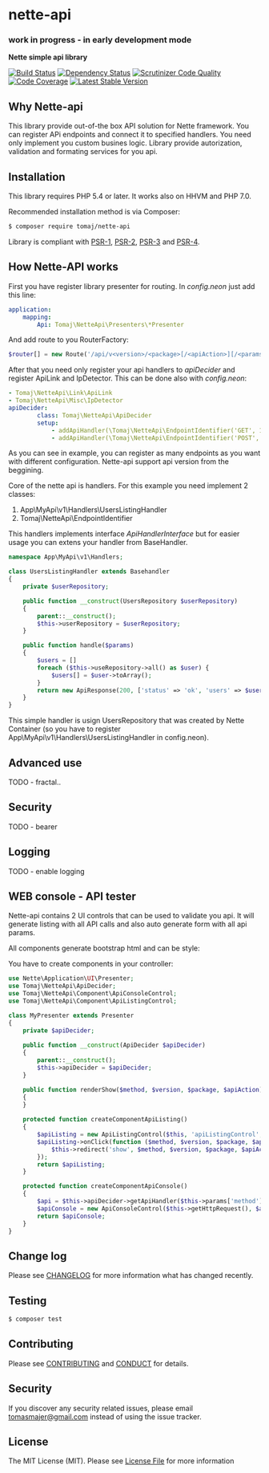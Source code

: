 # nette-api

### work in progress - in early development mode

**Nette simple api library**

[![Build Status](https://travis-ci.org/tomaj/nette-api.svg)](https://travis-ci.org/tomaj/nette-api)
[![Dependency Status](https://www.versioneye.com/user/projects/567d3b10a7c90e002c0003a7/badge.svg?style=flat)](https://www.versioneye.com/user/projects/567d3b10a7c90e002c0003a7)
[![Scrutinizer Code Quality](https://scrutinizer-ci.com/g/tomaj/nette-api/badges/quality-score.png?b=master)](https://scrutinizer-ci.com/g/tomaj/nette-api/?branch=master)
[![Code Coverage](https://scrutinizer-ci.com/g/tomaj/nette-api/badges/coverage.png?b=master)](https://scrutinizer-ci.com/g/tomaj/nette-api/?branch=master)
[![Latest Stable Version](https://img.shields.io/packagist/v/tomaj/nette-api.svg)](https://packagist.org/packages/tomaj/nette-api)

## Why Nette-api

This library provide out-of-the box API solution for Nette framework. You can register APi endpoints and connect it to specified handlers. You need only implement you custom busines logic. Library provide autorization, validation and formating services for you api.

## Installation

This library requires PHP 5.4 or later. It works also on HHVM and PHP 7.0.

Recommended installation method is via Composer:

``` bash
$ composer require tomaj/nette-api
```

Library is compliant with [PSR-1][], [PSR-2][], [PSR-3][] and [PSR-4][].

[PSR-1]: https://github.com/php-fig/fig-standards/blob/master/accepted/PSR-1-basic-coding-standard.md
[PSR-2]: https://github.com/php-fig/fig-standards/blob/master/accepted/PSR-2-coding-style-guide.md
[PSR-3]: https://github.com/php-fig/fig-standards/blob/master/accepted/PSR-3-logger-interface.md
[PSR-4]: https://github.com/php-fig/fig-standards/blob/master/accepted/PSR-4-autoloader.md

## How Nette-API works

First you have register library presenter for routing. In *config.neon* just add this line:

``` yaml
application:
    mapping:
        Api: Tomaj\NetteApi\Presenters\*Presenter
```

And add route to you RouterFactory:

``` php
$router[] = new Route('/api/v<version>/<package>[/<apiAction>][/<params>]', 'Api:Api:default', $flags);
```

After that you need only register your api handlers to *apiDecider* and register ApiLink and IpDetector. This can be done also with *config.neon*:

``` yaml
- Tomaj\NetteApi\Link\ApiLink
- Tomaj\NetteApi\Misc\IpDetector
apiDecider:
		class: Tomaj\NetteApi\ApiDecider
		setup:
			- addApiHandler(\Tomaj\NetteApi\EndpointIdentifier('GET', 1, 'users'), \App\MyApi\v1\Handlers\UsersListingHandler(), \Tomaj\NetteApi\Authorization\NoAuthorization())
			- addApiHandler(\Tomaj\NetteApi\EndpointIdentifier('POST', 1, 'users', 'send-email'), \App\MyApi\v1\Handlers\SendEmailHandler(), \Tomaj\NetteApi\Authorization\BearerTokenAuthorization())
```

As you can see in example, you can register as many endpoints as you want with different configuration. Nette-api support api version from the beggining.

Core of the nette api is handlers. For this example you need implement 2 classes:

1. App\MyApi\v1\Handlers\UsersListingHandler
2. Tomaj\NetteApi\EndpointIdentifier

This handlers implements interface *ApiHandlerInterface* but for easier usage you can extens your handler from BaseHandler. 

``` php
namespace App\MyApi\v1\Handlers;

class UsersListingHandler extends Basehandler
{
	private $userRepository;

	public function __construct(UsersRepository $userRepository)
	{
		parent::__construct();
		$this->userRepository = $userRepository;
	}

	public function handle($params)
	{
		$users = [] 
		foreach ($this->useRepository->all() as $user) {
			$users[] = $user->toArray();
		}
		return new ApiResponse(200, ['status' => 'ok', 'users' => $users]);
	}
}
```

This simple handler is usign UsersRepository that was created by Nette Container (so you have to register App\MyApi\v1\Handlers\UsersListingHandler in config.neon).

## Advanced use

TODO - fractal..

## Security

TODO - bearer

## Logging

TODO - enable logging

## WEB console - API tester

Nette-api contains 2 UI controls that can be used to validate you api.
It will generate listing with all API calls and also auto generate form with all api params.

All components generate bootstrap html and can be style:

You have to create components in your controller:

``` php
use Nette\Application\UI\Presenter;
use Tomaj\NetteApi\ApiDecider;
use Tomaj\NetteApi\Component\ApiConsoleControl;
use Tomaj\NetteApi\Component\ApiListingControl;

class MyPresenter extends Presenter
{
    private $apiDecider;
    
    public function __construct(ApiDecider $apiDecider)
    {
        parent::__construct();
        $this->apiDecider = $apiDecider;
    }

    public function renderShow($method, $version, $package, $apiAction)
    {
    }
    
    protected function createComponentApiListing()
    {
        $apiListing = new ApiListingControl($this, 'apiListingControl', $this->apiDecider);
        $apiListing->onClick(function ($method, $version, $package, $apiAction) {
            $this->redirect('show', $method, $version, $package, $apiAction);
        });
        return $apiListing;
    }

    protected function createComponentApiConsole()
    {
        $api = $this->apiDecider->getApiHandler($this->params['method'], $this->params['version'], $this->params['package'], isset($this->params['apiAction']) ? $this->params['apiAction'] : null);
        $apiConsole = new ApiConsoleControl($this->getHttpRequest(), $api['endpoint'], $api['handler'], $api['authorization']);
        return $apiConsole;
    }
}
```

## Change log

Please see [CHANGELOG](CHANGELOG.md) for more information what has changed recently.

## Testing

``` bash
$ composer test
```

## Contributing

Please see [CONTRIBUTING](CONTRIBUTING.md) and [CONDUCT](CONDUCT.md) for details.

## Security

If you discover any security related issues, please email tomasmajer@gmail.com instead of using the issue tracker.

## License

The MIT License (MIT). Please see [License File](LICENSE.md) for more information

